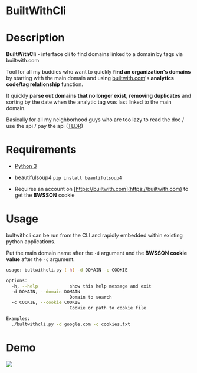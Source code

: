 # BuiltWithCli

# Description

**BuiltWithCli** - interface cli to find domains linked to a domain by tags via builtwith.com

Tool for all my buddies who want to quickly **find an organization's domains** by starting with the main domain and using [builtwith.com](https://builtwith.com)'s **analytics code/tag relationship** function.

It quickly **parse out domains that no longer exist**, **removing duplicates** and sorting by the date when the analytic tag was last linked to the main domain.

Basically for all my neighborhood guys who are too lazy to read the doc / use the api / pay the api ([TLDR](https://twitter.com/gf_256/status/1716645916285768121))

# Requirements

- [Python 3](https://www.python.org/download/releases/3.0/)

- beautifulsoup4 `pip install beautifulsoup4`

- Requires an account on [https://builtwith.com](https://builtwith.com) to get the **BWSSON** cookie 

# Usage

bultwithcli can be run from the CLI and rapidly embedded within existing python applications.

Put the main domain name after the `-d` argument and the **BWSSON cookie value** after the `-c` argument.

```bash
usage: bultwithcli.py [-h] -d DOMAIN -c COOKIE

options:
  -h, --help            show this help message and exit
  -d DOMAIN, --domain DOMAIN
                        Domain to search
  -c COOKIE, --cookie COOKIE
                        Cookie or path to cookie file

Examples:
  ./bultwithcli.py -d google.com -c cookies.txt
```

# Demo

![](https://cdn.discordapp.com/attachments/890363963483758644/1182040569216782448/Capture.PNG)

